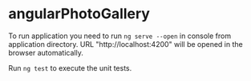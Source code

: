 # angularPhotoGallery

To run application you need to run `ng serve --open` in console from application directory.
URL "http://localhost:4200" will be opened in the browser automatically.

Run `ng test` to execute the unit tests.
